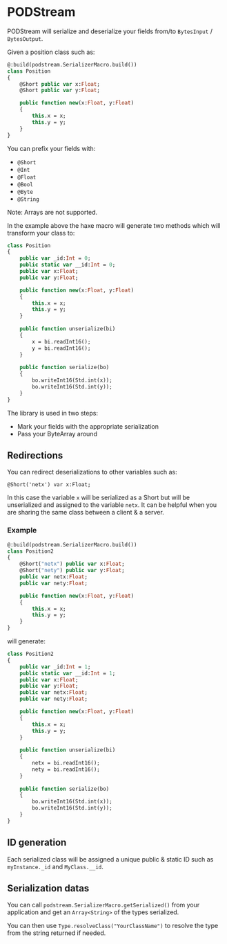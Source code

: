 PODStream
=========

PODStream will serialize and deserialize your fields from/to `BytesInput` / `BytesOutput`.

Given a position class such as:

```Haxe
@:build(podstream.SerializerMacro.build())
class Position
{
    @Short public var x:Float;
    @Short public var y:Float;

    public function new(x:Float, y:Float)
    {
        this.x = x;
        this.y = y;
    }
}
```

You can prefix your fields with:
* `@Short`
* `@Int`
* `@Float`
* `@Bool`
* `@Byte`
* `@String`

Note: Arrays are not supported.

In the example above the haxe macro will generate two methods which will transform your class to:

```Haxe
class Position
{
    public var _id:Int = 0;
    public static var __id:Int = 0;
    public var x:Float;
    public var y:Float;

    public function new(x:Float, y:Float)
    {
        this.x = x;
        this.y = y;
    }
    
    public function unserialize(bi)
    {
        x = bi.readInt16();
        y = bi.readInt16();
    }
    
    public function serialize(bo)
    {
        bo.writeInt16(Std.int(x));
        bo.writeInt16(Std.int(y));
    }
}
```

The library is used in two steps:
* Mark your fields with the appropriate serialization
* Pass your ByteArray around

## Redirections

You can redirect deserializations to other variables such as:

`@Short('netx') var x:Float;`

In this case the variable `x` will be serialized as a Short but will be unserialized and assigned to the variable `netx`. It can be helpful when you are sharing the same class between a client & a server.

### Example

```Haxe
@:build(podstream.SerializerMacro.build())
class Position2
{
    @Short("netx") public var x:Float;
    @Short("nety") public var y:Float;
    public var netx:Float;
    public var nety:Float;

    public function new(x:Float, y:Float)
    {
        this.x = x;
        this.y = y;
    }
}
```

will generate:

```Haxe
class Position2
{
    public var _id:Int = 1;
    public static var __id:Int = 1;
    public var x:Float;
    public var y:Float;
    public var netx:Float;
    public var nety:Float;

    public function new(x:Float, y:Float)
    {
        this.x = x;
        this.y = y;
    }
    
    public function unserialize(bi)
    {
        netx = bi.readInt16();
        nety = bi.readInt16();
    }
    
    public function serialize(bo)
    {
        bo.writeInt16(Std.int(x));
        bo.writeInt16(Std.int(y));
    }
}
```

## ID generation

Each serialized class will be assigned a unique public & static ID such as `myInstance._id` and `MyClass.__id`.

## Serialization datas

You can call `podstream.SerializerMacro.getSerialized()` from your application and get an `Array<String>` of the types serialized.

You can then use `Type.resolveClass("YourClassName")` to resolve the type from the string returned if needed.
